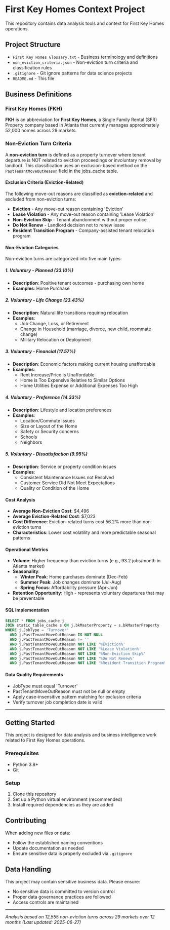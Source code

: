 # First Key Homes Context Project

This repository contains data analysis tools and context for First Key Homes operations.

## Project Structure

- `First Key Homes Glossary.txt` - Business terminology and definitions
- `non_eviction_criteria.json` - Non-eviction turn criteria and classification rules
- `.gitignore` - Git ignore patterns for data science projects
- `README.md` - This file

## Business Definitions

### First Key Homes (FKH)
**FKH** is an abbreviation for **First Key Homes**, a Single Family Rental (SFR) Property company based in Atlanta that currently manages approximately 52,000 homes across 29 markets.

### Non-Eviction Turn Criteria

A **non-eviction turn** is defined as a property turnover where tenant departure is NOT related to eviction proceedings or involuntary removal by landlord. This classification uses an exclusion-based method on the `PastTenantMoveOutReason` field in the jobs_cache table.

#### Exclusion Criteria (Eviction-Related)
The following move-out reasons are classified as **eviction-related** and excluded from non-eviction turns:

- **Eviction** - Any move-out reason containing 'Eviction'
- **Lease Violation** - Any move-out reason containing 'Lease Violation'
- **Non-Eviction Skip** - Tenant abandonment without proper notice
- **Do Not Renew** - Landlord decision not to renew lease
- **Resident Transition Program** - Company-assisted tenant relocation program

#### Non-Eviction Categories
Non-eviction turns are categorized into five main types:

##### 1. Voluntary - Planned (33.10%)
- **Description**: Positive tenant outcomes - purchasing own home
- **Examples**: Home Purchase

##### 2. Voluntary - Life Change (23.43%)
- **Description**: Natural life transitions requiring relocation
- **Examples**: 
  - Job Change, Loss, or Retirement
  - Change in Household (marriage, divorce, new child, roommate change)
  - Military Relocation or Deployment

##### 3. Voluntary - Financial (17.57%)
- **Description**: Economic factors making current housing unaffordable
- **Examples**:
  - Rent Increase/Price is Unaffordable
  - Home is Too Expensive Relative to Similar Options
  - Home Utilities Expense or Additional Expenses Too High

##### 4. Voluntary - Preference (14.33%)
- **Description**: Lifestyle and location preferences
- **Examples**:
  - Location/Commute issues
  - Size or Layout of the Home
  - Safety or Security concerns
  - Schools
  - Neighbors

##### 5. Voluntary - Dissatisfaction (9.95%)
- **Description**: Service or property condition issues
- **Examples**:
  - Consistent Maintenance Issues not Resolved
  - Customer Service Did Not Meet Expectations
  - Quality or Condition of the Home

#### Cost Analysis
- **Average Non-Eviction Cost**: $4,496
- **Average Eviction-Related Cost**: $7,023
- **Cost Difference**: Eviction-related turns cost 56.2% more than non-eviction turns
- **Characteristics**: Lower cost volatility and more predictable seasonal patterns

#### Operational Metrics
- **Volume**: Higher frequency than eviction turns (e.g., 93.2 jobs/month in Atlanta market)
- **Seasonality**:
  - **Winter Peak**: Home purchases dominate (Dec-Feb)
  - **Summer Peak**: Job changes dominate (Jul-Aug)
  - **Spring Focus**: Affordability pressure (Apr-Jun)
- **Retention Opportunity**: High - represents voluntary departures that may be preventable

#### SQL Implementation
```sql
SELECT * FROM jobs_cache j 
JOIN static_table_cache s ON j.bkMasterProperty = s.bkMasterProperty 
WHERE j.JobType = 'Turnover' 
  AND j.PastTenantMoveOutReason IS NOT NULL 
  AND j.PastTenantMoveOutReason != '' 
  AND j.PastTenantMoveOutReason NOT LIKE '%Eviction%' 
  AND j.PastTenantMoveOutReason NOT LIKE '%Lease Violation%' 
  AND j.PastTenantMoveOutReason NOT LIKE '%Non-Eviction Skip%' 
  AND j.PastTenantMoveOutReason NOT LIKE '%Do Not Renew%' 
  AND j.PastTenantMoveOutReason NOT LIKE '%Resident Transition Program%'
```

#### Data Quality Requirements
- JobType must equal 'Turnover'
- PastTenantMoveOutReason must not be null or empty
- Apply case-insensitive pattern matching for exclusion criteria
- Verify turnover job completion date is valid

---

## Getting Started

This project is designed for data analysis and business intelligence work related to First Key Homes operations.

### Prerequisites

- Python 3.8+
- Git

### Setup

1. Clone this repository
2. Set up a Python virtual environment (recommended)
3. Install required dependencies as they are added

## Contributing

When adding new files or data:
- Follow the established naming conventions
- Update documentation as needed
- Ensure sensitive data is properly excluded via `.gitignore`

## Data Handling

This project may contain sensitive business data. Please ensure:
- No sensitive data is committed to version control
- Proper data governance practices are followed
- Access controls are maintained

---

*Analysis based on 12,555 non-eviction turns across 29 markets over 12 months (Last updated: 2025-06-27)*
